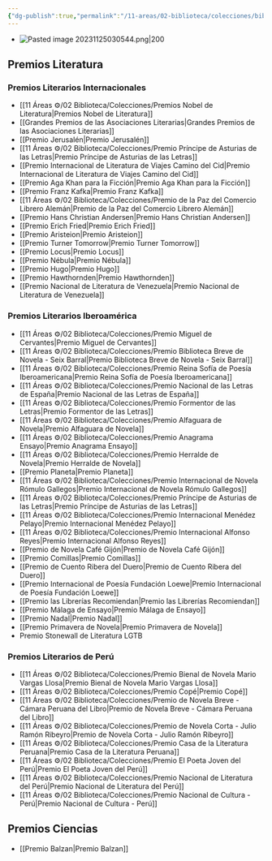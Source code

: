 ```yaml
---
{"dg-publish":true,"permalink":"/11-areas/02-biblioteca/colecciones/biblioteca-premios/","noteIcon":""}
---
```


- ![Pasted image 20231125030544.png|200](/img/user/10%20Entrada%20%F0%9F%9B%92/%F0%9F%92%BE%20Adjuntos/Pasted%20image%2020231125030544.png)
## Premios Literatura
### Premios Literarios Internacionales
- [[11 Áreas ⚙/02 Biblioteca/Colecciones/Premios Nobel de Literatura\|Premios Nobel de Literatura]]
- [[Grandes Premios de las Asociaciones Literarias\|Grandes Premios de las Asociaciones Literarias]]
- [[Premio Jerusalén\|Premio Jerusalén]]
- [[11 Áreas ⚙/02 Biblioteca/Colecciones/Premio Príncipe de Asturias de las Letras\|Premio Príncipe de Asturias de las Letras]]
- [[Premio Internacional de Literatura de Viajes Camino del Cid\|Premio Internacional de Literatura de Viajes Camino del Cid]]
- [[Premio Aga Khan para la Ficción\|Premio Aga Khan para la Ficción]]
- [[Premio Franz Kafka\|Premio Franz Kafka]]
- [[11 Áreas ⚙/02 Biblioteca/Colecciones/Premio de la Paz del Comercio Librero Alemán\|Premio de la Paz del Comercio Librero Alemán]]
- [[Premio Hans Christian Andersen\|Premio Hans Christian Andersen]]
- [[Premio Erich Fried\|Premio Erich Fried]]
- [[Premio Aristeion\|Premio Aristeion]]
- [[Premio Turner Tomorrow\|Premio Turner Tomorrow]]
- [[Premio Locus\|Premio Locus]]
- [[Premio Nébula\|Premio Nébula]]
- [[Premio Hugo\|Premio Hugo]]
- [[Premio Hawthornden\|Premio Hawthornden]]
- [[Premio Nacional de Literatura de Venezuela\|Premio Nacional de Literatura de Venezuela]]
### Premios Literarios Iberoamérica
- [[11 Áreas ⚙/02 Biblioteca/Colecciones/Premio Miguel de Cervantes\|Premio Miguel de Cervantes]]
- [[11 Áreas ⚙/02 Biblioteca/Colecciones/Premio Biblioteca Breve de Novela - Seix Barral\|Premio Biblioteca Breve de Novela - Seix Barral]]
- [[11 Áreas ⚙/02 Biblioteca/Colecciones/Premio Reina Sofía de Poesía Iberoamericana\|Premio Reina Sofía de Poesía Iberoamericana]]
- [[11 Áreas ⚙/02 Biblioteca/Colecciones/Premio Nacional de las Letras de España\|Premio Nacional de las Letras de España]]
- [[11 Áreas ⚙/02 Biblioteca/Colecciones/Premio Formentor de las Letras\|Premio Formentor de las Letras]]
- [[11 Áreas ⚙/02 Biblioteca/Colecciones/Premio Alfaguara de Novela\|Premio Alfaguara de Novela]]
- [[11 Áreas ⚙/02 Biblioteca/Colecciones/Premio Anagrama Ensayo\|Premio Anagrama Ensayo]]
- [[11 Áreas ⚙/02 Biblioteca/Colecciones/Premio Herralde de Novela\|Premio Herralde de Novela]]
- [[Premio Planeta\|Premio Planeta]]
- [[11 Áreas ⚙/02 Biblioteca/Colecciones/Premio Internacional de Novela Rómulo Gallegos\|Premio Internacional de Novela Rómulo Gallegos]]
- [[11 Áreas ⚙/02 Biblioteca/Colecciones/Premio Príncipe de Asturias de las Letras\|Premio Príncipe de Asturias de las Letras]]
- [[11 Áreas ⚙/02 Biblioteca/Colecciones/Premio Internacional Menédez Pelayo\|Premio Internacional Menédez Pelayo]]
- [[11 Áreas ⚙/02 Biblioteca/Colecciones/Premio Internacional Alfonso Reyes\|Premio Internacional Alfonso Reyes]]
- [[Premio de Novela Café Gijón\|Premio de Novela Café Gijón]]
- [[Premio Comillas\|Premio Comillas]]
- [[Premio de Cuento Ribera del Duero\|Premio de Cuento Ribera del Duero]]
- [[Premio Internacional de Poesía Fundación Loewe\|Premio Internacional de Poesía Fundación Loewe]]
- [[Premio las Librerías Recomiendan\|Premio las Librerías Recomiendan]]
- [[Premio Málaga de Ensayo\|Premio Málaga de Ensayo]]
- [[Premio Nadal\|Premio Nadal]]
- [[Premio Primavera de Novela\|Premio Primavera de Novela]]
- Premio Stonewall de Literatura LGTB
### Premios Literarios de Perú
- [[11 Áreas ⚙/02 Biblioteca/Colecciones/Premio Bienal de Novela Mario Vargas Llosa\|Premio Bienal de Novela Mario Vargas Llosa]]
- [[11 Áreas ⚙/02 Biblioteca/Colecciones/Premio Copé\|Premio Copé]]
- [[11 Áreas ⚙/02 Biblioteca/Colecciones/Premio de Novela Breve - Cámara Peruana del Libro\|Premio de Novela Breve - Cámara Peruana del Libro]]
- [[11 Áreas ⚙/02 Biblioteca/Colecciones/Premio de Novela Corta - Julio Ramón Ribeyro\|Premio de Novela Corta - Julio Ramón Ribeyro]]
- [[11 Áreas ⚙/02 Biblioteca/Colecciones/Premio Casa de la Literatura Peruana\|Premio Casa de la Literatura Peruana]]
- [[11 Áreas ⚙/02 Biblioteca/Colecciones/Premio El Poeta Joven del Perú\|Premio El Poeta Joven del Perú]]
- [[11 Áreas ⚙/02 Biblioteca/Colecciones/Premio Nacional de Literatura del Perú\|Premio Nacional de Literatura del Perú]]
- [[11 Áreas ⚙/02 Biblioteca/Colecciones/Premio Nacional de Cultura - Perú\|Premio Nacional de Cultura - Perú]]
## Premios Ciencias
- [[Premio Balzan\|Premio Balzan]]